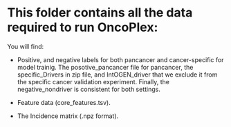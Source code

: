 # This folder contains all the data required to run OncoPlex:

You will find:

- Positive, and negative labels for both pancancer and cancer-specific for model trainig. The posotive_pancancer file for pancancer, the specific_Drivers in zip file, and IntOGEN_driver that we exclude it from the specific cancer validation experiment. Finally, the negative_nondriver is consistent for both settings. 

- Feature data (core_features.tsv). 

- The Incidence matrix (.npz format). 

